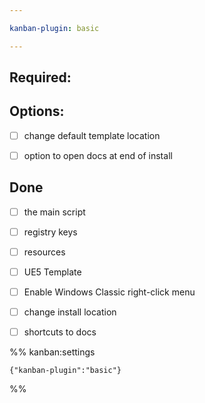```yaml
---

kanban-plugin: basic

---
```


## Required:



## Options:

- [ ] change default template location
- [ ] option to open docs at end of install


## Done

- [ ] the main script
- [ ] registry keys
- [ ] resources
- [ ] UE5 Template
- [ ] Enable Windows Classic right-click menu
- [ ] change install location
- [ ] shortcuts to docs




%% kanban:settings
```
{"kanban-plugin":"basic"}
```
%%